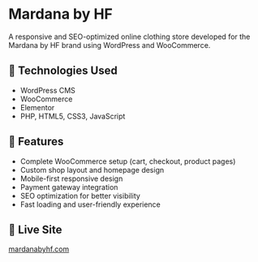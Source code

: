 # Mardana by HF

A responsive and SEO-optimized online clothing store developed for the Mardana by HF brand using WordPress and WooCommerce.

## 🔧 Technologies Used
- WordPress CMS
- WooCommerce
- Elementor
- PHP, HTML5, CSS3, JavaScript

## 📌 Features
- Complete WooCommerce setup (cart, checkout, product pages)
- Custom shop layout and homepage design
- Mobile-first responsive design
- Payment gateway integration
- SEO optimization for better visibility
- Fast loading and user-friendly experience

## 🔗 Live Site
[mardanabyhf.com](https://mardanabyhf.com/)
